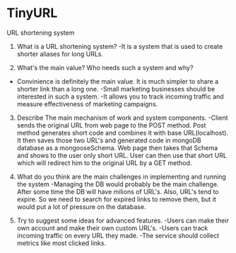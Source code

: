 # TinyURL
URL shortening system

1. What is a URL shortening system?
-It is a system that is  used to create shorter aliases for long URLs.

2. What's the main value? Who needs such a system and why?
- Convinience is definitely the main value. It is much simpler to share a shorter link than a long one.
-Small marketing businesses should be interested in such a system. 
-It allows you to track incoming traffic and measure effectiveness of marketing campaigns.

3. Describe The main mechanism of work and system components.
-Client sends the original URL from web page to the POST method. 
Post method generates short code and combines it with base URL(localhost).
It then saves those two URL's and generated code in mongoDB database as a mongooseSchema. 
Web page then takes that Schema and shows to the user only short URL.
User can then use that short URL which will redirect him to the original URL by a GET method.

4. What do you think are the main challenges in implementing and running the system
-Managing the DB would probably be the main challenge. After some time the DB will have milions of URL's.
Also, URL's tend to expire. So we need to search for expired links to remove them, but it would put a lot of pressure on  the database. 

5. Try to suggest some ideas for advanced features.
-Users can make their own account and make their own custom URL's.
-Users can track incoming traffic on every URL they made. 
-The service should collect metrics like most clicked links.
